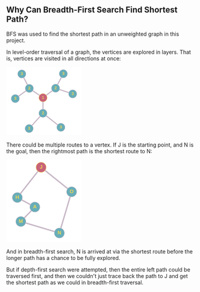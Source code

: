 ## Why Can Breadth-First Search Find Shortest Path?

BFS was used to find the shortest path in an unweighted graph in this project.

In level-order traversal of a graph, the vertices are explored in layers. That is, vertices are visited in all directions at once:

<img src="images/simple.png" alt="isolated" width="200"/>


There could be multiple routes to a vertex. If J is the starting point, and N is the goal, then the rightmost path is the shortest route to N:

<img src="images/simple_2.png" alt="isolated" width="200"/>

And in breadth-first search, N is arrived at via the shortest route before the longer path has a chance to be fully explored.

But if depth-first search were attempted, then the entire left path could be traversed first, and then we couldn't just trace back the path to J and get the shortest path as we could in breadth-first traversal.